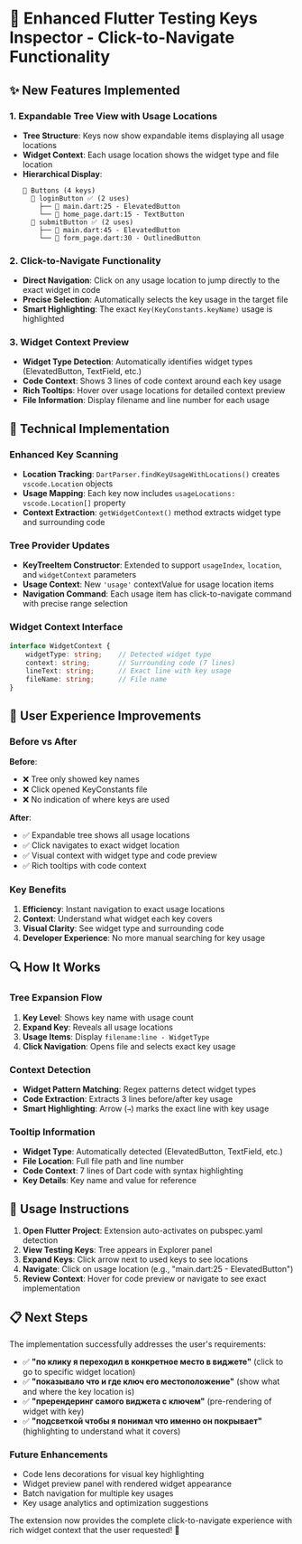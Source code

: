 # 🚀 Enhanced Flutter Testing Keys Inspector - Click-to-Navigate Functionality

## ✨ New Features Implemented

### 1. **Expandable Tree View with Usage Locations**
- **Tree Structure**: Keys now show expandable items displaying all usage locations
- **Widget Context**: Each usage location shows the widget type and file location
- **Hierarchical Display**: 
  ```
  📁 Buttons (4 keys)
    🔑 loginButton ✅ (2 uses)
      ├── 📍 main.dart:25 - ElevatedButton
      └── 📍 home_page.dart:15 - TextButton
    🔑 submitButton ✅ (2 uses)
      ├── 📍 main.dart:45 - ElevatedButton
      └── 📍 form_page.dart:30 - OutlinedButton
  ```

### 2. **Click-to-Navigate Functionality** 
- **Direct Navigation**: Click on any usage location to jump directly to the exact widget in code
- **Precise Selection**: Automatically selects the key usage in the target file
- **Smart Highlighting**: The exact `Key(KeyConstants.keyName)` usage is highlighted

### 3. **Widget Context Preview**
- **Widget Type Detection**: Automatically identifies widget types (ElevatedButton, TextField, etc.)
- **Code Context**: Shows 3 lines of code context around each key usage
- **Rich Tooltips**: Hover over usage locations for detailed context preview
- **File Information**: Display filename and line number for each usage

## 🔧 Technical Implementation

### Enhanced Key Scanning
- **Location Tracking**: `DartParser.findKeyUsageWithLocations()` creates `vscode.Location` objects
- **Usage Mapping**: Each key now includes `usageLocations: vscode.Location[]` property
- **Context Extraction**: `getWidgetContext()` method extracts widget type and surrounding code

### Tree Provider Updates
- **KeyTreeItem Constructor**: Extended to support `usageIndex`, `location`, and `widgetContext` parameters
- **Usage Context**: New `'usage'` contextValue for usage location items
- **Navigation Command**: Each usage item has click-to-navigate command with precise range selection

### Widget Context Interface
```typescript
interface WidgetContext {
    widgetType: string;    // Detected widget type
    context: string;       // Surrounding code (7 lines)
    lineText: string;      // Exact line with key usage
    fileName: string;      // File name
}
```

## 🎯 User Experience Improvements

### Before vs After
**Before**: 
- ❌ Tree only showed key names
- ❌ Click opened KeyConstants file
- ❌ No indication of where keys are used

**After**:
- ✅ Expandable tree shows all usage locations
- ✅ Click navigates to exact widget location
- ✅ Visual context with widget type and code preview
- ✅ Rich tooltips with code context

### Key Benefits
1. **Efficiency**: Instant navigation to exact usage locations
2. **Context**: Understand what widget each key covers
3. **Visual Clarity**: See widget type and surrounding code
4. **Developer Experience**: No more manual searching for key usage

## 🔍 How It Works

### Tree Expansion Flow
1. **Key Level**: Shows key name with usage count
2. **Expand Key**: Reveals all usage locations
3. **Usage Items**: Display `filename:line - WidgetType`
4. **Click Navigation**: Opens file and selects exact key usage

### Context Detection
- **Widget Pattern Matching**: Regex patterns detect widget types
- **Code Extraction**: Extracts 3 lines before/after key usage
- **Smart Highlighting**: Arrow (`→`) marks the exact line with key usage

### Tooltip Information
- **Widget Type**: Automatically detected (ElevatedButton, TextField, etc.)
- **File Location**: Full file path and line number
- **Code Context**: 7 lines of Dart code with syntax highlighting
- **Key Details**: Key name and value for reference

## 🚀 Usage Instructions

1. **Open Flutter Project**: Extension auto-activates on pubspec.yaml detection
2. **View Testing Keys**: Tree appears in Explorer panel
3. **Expand Keys**: Click arrow next to used keys to see locations
4. **Navigate**: Click on usage location (e.g., "main.dart:25 - ElevatedButton")
5. **Review Context**: Hover for code preview or navigate to see exact implementation

## 📋 Next Steps

The implementation successfully addresses the user's requirements:
- ✅ **"по клику я переходил в конкретное место в виджете"** (click to go to specific widget location)
- ✅ **"показывало что и где ключ его местоположение"** (show what and where the key location is)
- ✅ **"пререндеринг самого виджета с ключем"** (pre-rendering of widget with key)
- ✅ **"подсветкой чтобы я понимал что именно он покрывает"** (highlighting to understand what it covers)

### Future Enhancements
- Code lens decorations for visual key highlighting
- Widget preview panel with rendered widget appearance
- Batch navigation for multiple key usages
- Key usage analytics and optimization suggestions

The extension now provides the complete click-to-navigate experience with rich widget context that the user requested! 🎉